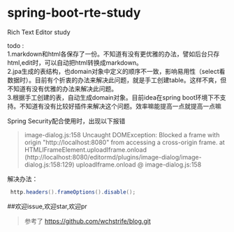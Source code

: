 # spring-boot-rte-study

Rich Text Editor study

todo :  
1.markdown和html各保存了一份。不知道有没有更优雅的办法，譬如后台只存html,edit时，可以自动把html转换成markdown。   
2.jpa生成的表结构，也domain对象中定义的顺序不一致，影响易用性（select看数据时）。目前有个折衷的办法来解决此问题，就是手工创建table。这样不爽，但不知道有没有优雅的办法来解决此问题。    
3.根据手工创建的表，自动生成domain对象。目前idea在spring boot环境下不支持。不知道有没有比较好插件来解决这个问题。效率嘛能提高一点就提高一点嘛


Spring Security配合使用时，出现以下报错
>image-dialog.js:158 Uncaught DOMException: Blocked a frame with origin "http://localhost:8080" from accessing a cross-origin frame.
     at HTMLIFrameElement.uploadIframe.onload (http://localhost:8080/editormd/plugins/image-dialog/image-dialog.js:158:129)
 uploadIframe.onload @ image-dialog.js:158

解决办法：
```java
 http.headers().frameOptions().disable();	
```

##欢迎issue,欢迎star,欢迎pr

> 参考了 https://github.com/wchstrife/blog.git 
